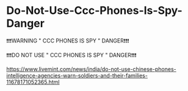 # Do-Not-Use-Ccc-Phones-Is-Spy-Danger

❗❗❗WARNING " CCC PHONES IS SPY " DANGER❗❗❗

❗❗❗DO NOT USE " CCC PHONES IS SPY " DANGER❗❗❗

https://www.livemint.com/news/india/do-not-use-chinese-phones-intelligence-agencies-warn-soldiers-and-their-families-11678171052365.html
